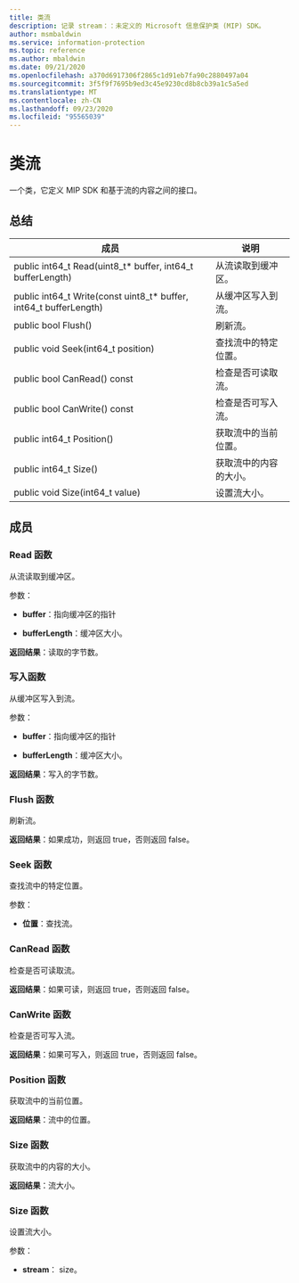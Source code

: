 ```yaml
---
title: 类流
description: 记录 stream：：未定义的 Microsoft 信息保护类 (MIP) SDK。
author: msmbaldwin
ms.service: information-protection
ms.topic: reference
ms.author: mbaldwin
ms.date: 09/21/2020
ms.openlocfilehash: a370d6917306f2865c1d91eb7fa90c2880497a04
ms.sourcegitcommit: 3f5f9f7695b9ed3c45e9230cd8b8cb39a1c5a5ed
ms.translationtype: MT
ms.contentlocale: zh-CN
ms.lasthandoff: 09/23/2020
ms.locfileid: "95565039"
---
```

# <a name="class-stream"></a>类流 
一个类，它定义 MIP SDK 和基于流的内容之间的接口。
  
## <a name="summary"></a>总结
 成员                        | 说明                                
--------------------------------|---------------------------------------------
public int64_t Read(uint8_t* buffer, int64_t bufferLength)  |  从流读取到缓冲区。
public int64_t Write(const uint8_t* buffer, int64_t bufferLength)  |  从缓冲区写入到流。
public bool Flush()  |  刷新流。
public void Seek(int64_t position)  |  查找流中的特定位置。
public bool CanRead() const  |  检查是否可读取流。
public bool CanWrite() const  |  检查是否可写入流。
public int64_t Position()  |  获取流中的当前位置。
public int64_t Size()  |  获取流中的内容的大小。
public void Size(int64_t value)  |  设置流大小。
  
## <a name="members"></a>成员
  
### <a name="read-function"></a>Read 函数
从流读取到缓冲区。

参数：  
* **buffer**：指向缓冲区的指针 


* **bufferLength**：缓冲区大小。 



  
**返回结果**：读取的字节数。
  
### <a name="write-function"></a>写入函数
从缓冲区写入到流。

参数：  
* **buffer**：指向缓冲区的指针 


* **bufferLength**：缓冲区大小。 



  
**返回结果**：写入的字节数。
  
### <a name="flush-function"></a>Flush 函数
刷新流。

  
**返回结果**：如果成功，则返回 true，否则返回 false。
  
### <a name="seek-function"></a>Seek 函数
查找流中的特定位置。

参数：  
* **位置**：查找流。


  
### <a name="canread-function"></a>CanRead 函数
检查是否可读取流。

  
**返回结果**：如果可读，则返回 true，否则返回 false。
  
### <a name="canwrite-function"></a>CanWrite 函数
检查是否可写入流。

  
**返回结果**：如果可写入，则返回 true，否则返回 false。
  
### <a name="position-function"></a>Position 函数
获取流中的当前位置。

  
**返回结果**：流中的位置。
  
### <a name="size-function"></a>Size 函数
获取流中的内容的大小。

  
**返回结果**：流大小。
  
### <a name="size-function"></a>Size 函数
设置流大小。

参数：  
* **stream**： size。

